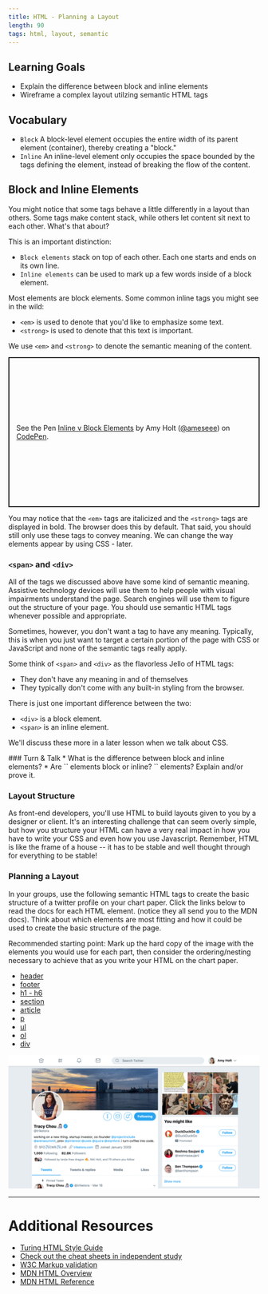 ```yaml
---
title: HTML - Planning a Layout
length: 90
tags: html, layout, semantic
---
```


## Learning Goals

* Explain the difference between block and inline elements
* Wireframe a complex layout utilzing semantic HTML tags

## Vocabulary

- `Block` A block-level element occupies the entire width of its parent element (container), thereby creating a "block."
- `Inline` An inline-level element only occupies the space bounded by the tags defining the element, instead of breaking the flow of the content.

## Block and Inline Elements

You might notice that some tags behave a little differently in a layout than others. Some tags make content stack, while others let content sit next to each other. What's that about?

This is an important distinction:

- `Block elements` stack on top of each other. Each one starts and ends on its own line.
- `Inline elements` can be used to mark up a few words inside of a block element.

Most elements are block elements. Some common inline tags you might see in the wild:

- `<em>` is used to denote that you'd like to emphasize some text.
- `<strong>` is used to denote that this text is important.

We use `<em>` and `<strong>` to denote the semantic meaning of the content.

<p class="codepen" data-height="300" data-theme-id="37136" data-default-tab="html,result" data-user="ameseee" data-slug-hash="EBKyrE" style="height: 300px; box-sizing: border-box; display: flex; align-items: center; justify-content: center; border: 2px solid; margin: 1em 0; padding: 1em;" data-pen-title="Inline v Block Elements">
  <span>See the Pen <a href="https://codepen.io/ameseee/pen/EBKyrE/">
  Inline v Block Elements</a> by Amy Holt (<a href="https://codepen.io/ameseee">@ameseee</a>)
  on <a href="https://codepen.io">CodePen</a>.</span>
</p>
<script async src="https://static.codepen.io/assets/embed/ei.js"></script>

You may notice that the `<em>` tags are italicized and the `<strong>` tags are displayed in bold. The browser does this by default. That said, you should still only use these tags to convey meaning. We can change the way elements appear by using CSS - later.

### `<span>` and `<div>`

All of the tags we discussed above have some kind of semantic meaning. Assistive technology devices will use them to help people with visual impairments understand the page. Search engines will use them to figure out the structure of your page. You should use semantic HTML tags whenever possible and appropriate.

Sometimes, however, you don't want a tag to have any meaning. Typically, this is when you just want to target a certain portion of the page with CSS or JavaScript and none of the semantic tags really apply.

Some think of `<span>` and `<div>` as the flavorless Jello of HTML tags: 

- They don't have any meaning in and of themselves 
- They typically don't come with any built-in styling from the browser.

There is just one important difference between the two:

- `<div>` is a block element.
- `<span>` is an inline element.

We'll discuss these more in a later lesson when we talk about CSS.

<div class="call-to-action">
### Turn & Talk
* What is the difference between block and inline elements?
* Are `<img>` elements block or inline? `<a>` elements? Explain and/or prove it.
</div>


### Layout Structure

As front-end developers, you'll use HTML to build layouts given to you by a designer or client. It's an interesting challenge that can seem overly simple, but how you structure your HTML can have a very real impact in how you have to write your CSS and even how you use Javascript. Remember, HTML is like the frame of a house -- it has to be stable and well thought through for everything to be stable!


### Planning a Layout

In your groups, use the following semantic HTML tags to create the basic structure of a twitter profile on your chart paper.  Click the links below to read the docs for each HTML element.  (notice they all send you to the MDN docs).  Think about which elements are most fitting and how it could be used to create the basic structure of the page.

Recommended starting point: Mark up the hard copy of the image with the elements you would use for each part, then consider the ordering/nesting necessary to achieve that as you write your HTML on the chart paper.

* [header](https://developer.mozilla.org/en-US/docs/Web/HTML/Element/header)
* [footer](https://developer.mozilla.org/en-US/docs/Web/HTML/Element/footer)
* [h1 - h6](https://developer.mozilla.org/en-US/docs/Web/HTML/Element/Heading_Elements)
* [section](https://developer.mozilla.org/en-US/docs/Web/HTML/Element/section)
* [article](https://developer.mozilla.org/en-US/docs/Web/HTML/Element/article)
* [p](https://developer.mozilla.org/en-US/docs/Web/HTML/Element/p)
* [ul](https://developer.mozilla.org/en-US/docs/Web/HTML/Element/ul)
* [ol](https://developer.mozilla.org/en-US/docs/Web/HTML/Element/ol)
* [div](https://developer.mozilla.org/en-US/docs/Web/HTML/Element/div)

![Twitter Profile](/assets/images/twitter-profile.png)

<!-- Commenting the codepen example of this solution (below) out for now since we're having them do it on chartboard paper instead of doing it in a codepen -->
<!-- <p data-height="300" data-theme-id="23788" data-slug-hash="oYePxJ" data-default-tab="html,result" data-user="turing" data-embed-version="2" data-pen-title="Blank" data-editable="true" class="codepen">See the Pen <a href="http://codepen.io/team/turing/pen/oYePxJ/">Blank</a> by Turing School of Software and Design (<a href="http://codepen.io/turing">@turing</a>) on <a href="http://codepen.io">CodePen</a>.</p>
<script async src="https://production-assets.codepen.io/assets/embed/ei.js"></script> -->

***

# Additional Resources

* [Turing HTML Style Guide](https://github.com/turingschool-examples/html)
* [Check out the cheat sheets in independent study](http://frontend.turing.io/independent-study/)
* [W3C Markup validation](https://validator.w3.org/#validate_by_uri)
* [MDN HTML Overview](https://developer.mozilla.org/en-US/docs/Web/HTML)
* [MDN HTML Reference](https://developer.mozilla.org/en-US/docs/Web/HTML/Reference)
